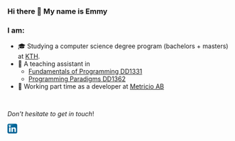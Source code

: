 ### Hi there 👋 My name is Emmy

### I am:

* 🎓 Studying a computer science degree program (bachelors + masters) at [KTH](https://www.kth.se/en/studies).
* 📝 A teaching assistant in
  * [Fundamentals of Programming DD1331](https://www.kth.se/student/kurser/kurs/DD1331)
  * [Programming Paradigms DD1362](https://www.kth.se/student/kurser/kurs/dd1362)
* 💼 Working part time as a developer at [Metricio AB](https://www.metricio.se/)

<br />

_Don't hesitate to get in touch_!

[<img height="22px" src="./logos/linkedin.png" />](https://linkedin.com/in/emmy-yin-74b909173)
